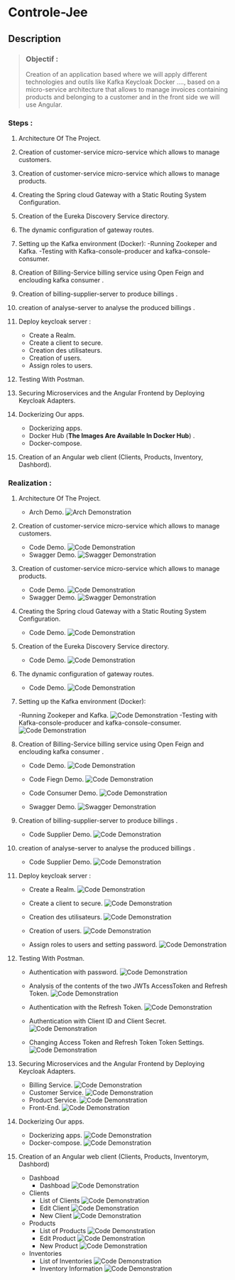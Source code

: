 # **Controle-Jee**

## **Description**  

>### Objectif :  
>Creation of an application based where we will apply different technologies and outils like Kafka Keycloak Docker ....,  based on a micro-service architecture that allows to manage invoices containing products and belonging to a customer and in the front side we will use Angular.

### **Steps :**

1. Architecture Of The Project.

2. Creation of customer-service micro-service which allows to manage customers.

3. Creation of customer-service micro-service which allows to manage products.

4. Creating the Spring cloud Gateway with a Static Routing System Configuration.

5. Creation of the Eureka Discovery Service directory.

6. The dynamic configuration of gateway routes.

7. Setting up the Kafka environment (Docker):
    -Running Zookeper and Kafka.
    -Testing with Kafka-console-producer and kafka-console-consumer.

8. Creation of Billing-Service billing service using Open Feign and enclouding kafka consumer .

9. Creation of billing-supplier-server to produce billings .

10. creation of analyse-server to analyse the produced billings .

11. Deploy keycloak server :
     - Create a Realm.
     - Create a client to secure.
     - Creation des utilisateurs.
     - Creation of users.
     - Assign roles to users.

12. Testing With Postman.

13. Securing Microservices and the Angular Frontend by Deploying Keycloak Adapters.

14. Dockerizing Our apps.
     - Dockerizing apps.
     - Docker Hub (**The Images Are Available In Docker Hub**) .
     - Docker-compose.
     

15. Creation of an Angular web client (Clients, Products, Inventory, Dashbord).


### **Realization :**
1. Architecture Of The Project.
     - Arch Demo.
![Arch Demonstration](/assets/Arch.png)


2. Creation of customer-service micro-service which allows to manage customers.
     - Code Demo.
![Code Demonstration](/assets/customer4.png)
     - Swagger Demo.
![Swagger Demonstration](/assets/customer5.png)

3. Creation of customer-service micro-service which allows to manage products.
     - Code Demo.
![Code Demonstration](/assets/Product4.png)
     - Swagger Demo.
![Swagger Demonstration](/assets/Product5.png)

4. Creating the Spring cloud Gateway with a Static Routing System Configuration.
     - Code Demo.
![Code Demonstration](/assets/GetwayStatic1.png)

5. Creation of the Eureka Discovery Service directory.
     - Code Demo.
![Code Demonstration](/assets/Eureka2.png)

6. The dynamic configuration of gateway routes.
     - Code Demo.
![Code Demonstration](/assets/GetwayDynamic1.png)

7. Setting up the Kafka environment (Docker):

    -Running Zookeper and Kafka.
![Code Demonstration](/assets/dockerDowload.png)
    -Testing with Kafka-console-producer and kafka-console-consumer.
![Code Demonstration](/assets/ConsumerProducer.png)

8. Creation of Billing-Service billing service using Open Feign and enclouding kafka consumer .

     - Code Demo.
![Code Demonstration](/assets/Bill4.png)

     - Code Fiegn Demo.
![Code Demonstration](/assets/Bill5.png)

     - Code Consumer Demo.
![Code Demonstration](/assets/Bill6.png)

     - Swagger Demo.
![Swagger Demonstration](/assets/Bill10.png)

9. Creation of billing-supplier-server to produce billings .
     - Code Supplier Demo.
![Code Demonstration](/assets/BillingSupplier.png)

10. creation of analyse-server to analyse the produced billings .
     - Code Supplier Demo.
![Code Demonstration](/assets/AnalyseService.png)

11. Deploy keycloak server :
     - Create a Realm.
![Code Demonstration](/assets/keycloakRealm.png)

     - Create a client to secure.
![Code Demonstration](/assets/KeycloakClient.png)

     - Creation des utilisateurs.
![Code Demonstration](/assets/keycloakUsers.png)

     - Creation of users.
![Code Demonstration](/assets/keycloakRealm.png)

     - Assign roles to users and setting password.
![Code Demonstration](/assets/RolesPassword.png)

12. Testing With Postman.

    - Authentication with password.
![Code Demonstration](/assets/KeycloakPassword.png)
    
    - Analysis of the contents of the two JWTs AccessToken and Refresh Token.
![Code Demonstration](/assets/token.png)

    - Authentication with the Refresh Token.
![Code Demonstration](/assets/KeycloakRefreshToken.png)

    - Authentication with Client ID and Client Secret.
![Code Demonstration](/assets/KeycloakSecretKey.png)

    - Changing Access Token and Refresh Token Token Settings.
![Code Demonstration](/assets/tokenExpiration.png)

13. Securing Microservices and the Angular Frontend by Deploying Keycloak Adapters.
     - Billing Service.
![Code Demonstration](/assets/billingService.png)
     - Customer Service.
![Code Demonstration](/assets/CustomerService.png)
     - Product Service.
![Code Demonstration](/assets/ProductService.png)
     - Front-End.
![Code Demonstration](/assets/fronKeycloak.png)

14. Dockerizing Our apps.
     - Dockerizing apps.
![Code Demonstration](/assets/DockerImages.png)
     - Docker-compose.
![Code Demonstration](/assets/DockerCompose.png)


15. Creation of an Angular web client (Clients, Products, Inventorym, Dashbord)
     - Dashboad
          - Dashboad
![Code Demonstration](/assets/Dashboad.png)
     - Clients
          - List of Clients
![Code Demonstration](/assets/CustomerList.png)
          - Edit Client
![Code Demonstration](/assets/CustomerEdit.png)
          - New Client
![Code Demonstration](/assets/CustomerNew.png)
     - Products
          - List of Products
![Code Demonstration](/assets/ProductList.png)
          - Edit Product
![Code Demonstration](/assets/ProductEdit.png)
          - New Product
![Code Demonstration](/assets/ProductNew.png)
     - Inventories
          - List of Inventories
![Code Demonstration](/assets/BillListt.png)
          - Inventory Information
![Code Demonstration](/assets/BillInformations.png)

